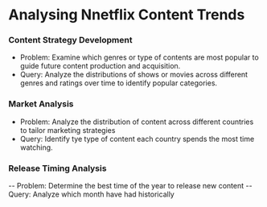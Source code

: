# Analysing Nnetflix Content Trends

### Content Strategy Development
- Problem: Examine which genres or type of contents are most popular to guide future content production and acquisition.
- Query: Analyze the distributions of shows or movies across different genres and ratings over time to identify popular categories.

### Market Analysis
- Problem: Analyze the distribution of content across different countries  to tailor marketing strategies
- Query: Identify tye type of content each country spends the most time watching.

### Release Timing Analysis
-- Problem: Determine the best time of the year to release new content
-- Query: Analyze which month have had historically 

